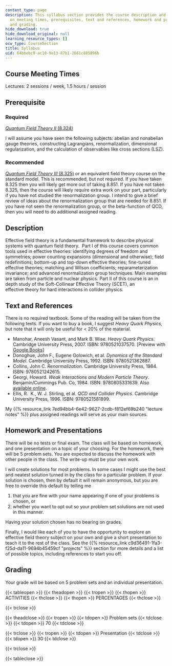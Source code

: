 ```yaml
---
content_type: page
description: This syllabus section provides the course description and information
  on meeting times, prerequisites, text and references, homework and presentations,
  and grading.
hide_download: true
hide_download_original: null
learning_resource_types: []
ocw_type: CourseSection
title: Syllabus
uid: 64bbebc9-ac10-9e13-87b1-2661c885896b
---
```


Course Meeting Times
--------------------

Lectures: 2 sessions / week, 1.5 hours / session

Prerequisite
------------

### Required

[_Quantum Field Theory II_ (8.324)](/courses/8-324-relativistic-quantum-field-theory-ii-fall-2010)

I will assume you have seen the following subjects: abelian and nonabelian gauge theories, constructing Lagrangians, renormalization, dimensional regularization, and the calculation of observables like cross sections (LSZ).

### Recommended

[_Quantum Field Theory III_ (8.325)](/courses/8-325-relativistic-quantum-field-theory-iii-spring-2007) or an equivalent field theory course on the standard model. This is recommended, but not required. If you have taken 8.325 then you will likely get more out of taking 8.851. If you have not taken 8.325, then the course will likely require extra work on your part, particularly if you have not studied the renormalization group. I intend to give a brief review of ideas about the renormalization group that are needed for 8.851. If you have not seen the renormalization group, or the beta-function of QCD, then you will need to do additional assigned reading.

Description
-----------

Effective field theory is a fundamental framework to describe physical systems with quantum field theory.  Part I of this course covers common tools used in effective theories: identifying degrees of freedom and symmetries; power counting expansions (dimensional and otherwise); field redefinitions; bottom-up and top-down effective theories; fine-tuned effective theories; matching and Wilson coefficients; reparameterization invariance; and advanced renormalization group techniques. Main examples are taken from particle and nuclear physics. Part II of this course is an in depth study of the Soft-Collinear Effective Theory (SCET), an effective theory for hard interactions in collider physics.

Text and References
-------------------

There is no required textbook. Some of the reading will be taken from the following texts. If you want to buy a book, I suggest _Heavy Quark Physics,_ but note that it will only be useful for \< 20% of the material.

*   Manohar, Aneesh Vasant, and Mark B. Wise. _Heavy Quark Physics_. Cambridge University Press, 2007. ISBN: 9780521037570. \[Preview with [Google Books](http://books.google.com/books?id=codDQK5OQDIC&printsec=frontcover)\]
*   Donoghue, John F., Eugene Golowich, et al. _Dynamics of the Standard Model_. Cambridge University Press, 1992. ISBN: 9780521362887.
*   Collins, John C. _Renormalization_. Cambridge University Press, 1984. ISBN: 9780521242615.
*   Georgi, Howard. _Weak Interactions and Modern Particle Theory_. Benjamin/Cummings Pub. Co, 1984. ISBN: 9780805331639. Also [available online](http://www.people.fas.harvard.edu/%7Ehgeorgi/283.html).
*   Ellis, R.  K., W. J. Stirling, et al. _QCD and Collider Physics_. Cambridge University Press, 1996. ISBN: 9780521581899.

My {{% resource_link 7ed94bb4-6e42-9627-2cdb-f812ef69b240 "lecture notes" %}} plus assigned readings will serve as your main sources.

Homework and Presentations
--------------------------

There will be no tests or final exam. The class will be based on homework, and one presentation on a topic of your choosing. For the homework, there will be 5 problem sets. You are expected to discuss the homework with other people in the class. The write-up must be your own work.

I will create solutions for most problems. In some cases I might use the best and neatest solution turned in by the class for a particular problem. If your solution is chosen, then by default it will remain anonymous, but you are free to override this default by telling me

1.  that you are fine with your name appearing if one of your problems is chosen, or
2.  whether you want to opt out so your problem set solutions are not used in this manner.

Having your solution chosen has no bearing on grades.

Finally, I would like each of you to have the opportunity to explore an effective field theory subject on your own and give a short presentation to teach it to the rest of the class. See the {{% resource_link c9d36491-1fa3-f25d-da11-9694b45459cf "projects" %}} section for more details and a list of possible topics, including references to start you off.

Grading
-------

Your grade will be based on 5 problem sets and an individual presentation.

{{< tableopen >}}
{{< theadopen >}}
{{< tropen >}}
{{< thopen >}}
ACTIVITIES
{{< thclose >}}
{{< thopen >}}
PERCENTAGES
{{< thclose >}}

{{< trclose >}}

{{< theadclose >}}
{{< tropen >}}
{{< tdopen >}}
Problem sets
{{< tdclose >}}
{{< tdopen >}}
70
{{< tdclose >}}

{{< trclose >}}
{{< tropen >}}
{{< tdopen >}}
Presentation
{{< tdclose >}}
{{< tdopen >}}
30
{{< tdclose >}}

{{< trclose >}}

{{< tableclose >}}